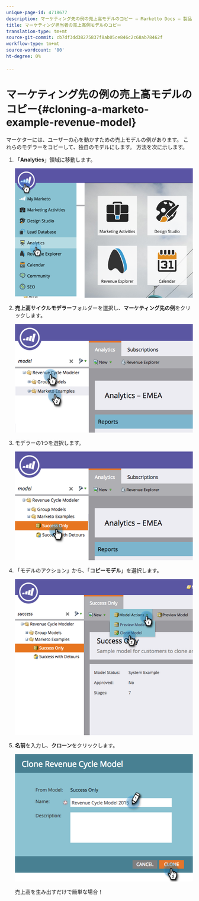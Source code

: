 ```yaml
---
unique-page-id: 4718677
description: マーケティング先の例の売上高モデルのコピー — Marketto Docs — 製品ドキュメント
title: マーケティング担当者の売上高例モデルのコピー
translation-type: tm+mt
source-git-commit: cb7df3dd38275837f8ab05ce846c2c68ab78462f
workflow-type: tm+mt
source-wordcount: '80'
ht-degree: 0%

---
```



# マーケティング先の例の売上高モデルのコピー{#cloning-a-marketo-example-revenue-model}

マーケターには、ユーザーの心を動かすための売上モデルの例があります。 これらのモデラーをコピーして、独自のモデルにします。 方法を次に示します。

1. 「**Analytics**」領域に移動します。

   ![](assets/image2015-4-27-17-3a37-3a30.png)

1. **売上高サイクルモデラー**&#x200B;フォルダーを選択し、**マーケティング先の例**&#x200B;をクリックします。

   ![](assets/image2015-4-27-17-3a11-3a39.png)

1. モデラーの1つを選択します。

   ![](assets/image2015-4-27-17-3a33-3a11.png)

1. 「モデルのアクション」から、「**コピーモデル**」を選択します。

   ![](assets/image2015-4-27-17-3a18-3a29.png)

1. **名前**&#x200B;を入力し、**クローン**&#x200B;をクリックします。

   ![](assets/image2015-4-27-17-3a20-3a22.png)

   売上高を生み出すだけで簡単な場合！
